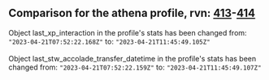 ## Comparison for the athena profile, rvn: [413](https://github.com/PRO100KatYT/FortniteProfileRevisions/tree/main/profiles/athena/413%20athena.json)-[414](https://github.com/PRO100KatYT/FortniteProfileRevisions/tree/main/profiles/athena/414%20athena.json)

Object last_xp_interaction in the profile's stats has been changed from: `"2023-04-21T07:52:22.168Z"` to: `"2023-04-21T11:45:49.105Z"`
<br><br>
Object last_stw_accolade_transfer_datetime in the profile's stats has been changed from: `"2023-04-21T07:52:22.159Z"` to: `"2023-04-21T11:45:49.107Z"`
<br><br>
